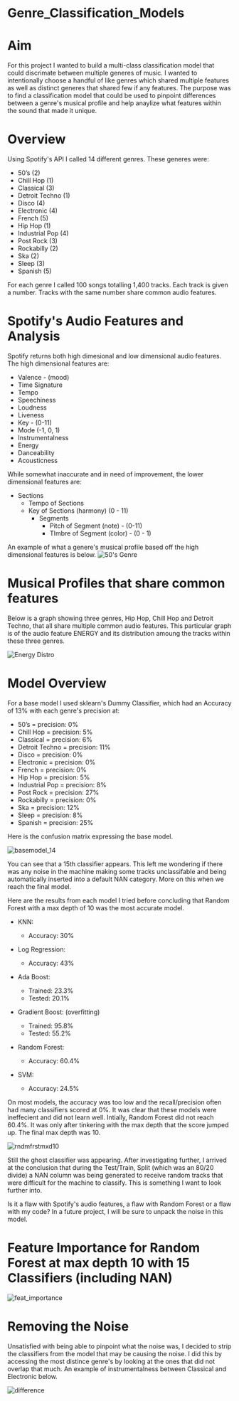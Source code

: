 # Genre_Classification_Models

# Aim
For this project I wanted to build a multi-class classification model that could discrimate between multiple generes of music. I wanted to intentionally choose a handful of like genres which shared multiple features as well as distinct generes that shared few if any features. The purpose was to find a classification model that could be used to pinpoint differences between a genre's musical profile and help anaylize what features within the sound that made it unique. 

# Overview
Using Spotify's API I called 14 different genres. These generes were: 

* 50’s (2)
* Chill Hop (1)
* Classical  (3)
* Detroit Techno (1)
* Disco (4)
* Electronic (4)
* French (5)
* Hip Hop (1)
* Industrial Pop (4)
* Post Rock (3)
* Rockabilly (2)
* Ska (2)
* Sleep (3)
* Spanish (5)

For each genre I called 100 songs totalling 1,400 tracks. Each track is given a number. Tracks with the same number share common audio features. 

# Spotify's Audio Features and Analysis

Spotify returns both high dimesional and low dimensional audio features. The high dimensional features are: 

* Valence - (mood)
* Time Signature 
* Tempo
* Speechiness 
* Loudness
* Liveness 
* Key - (0-11)
* Mode (-1, 0, 1)
* Instrumentalness
* Energy
* Danceability
* Acousticness

While somewhat inaccurate and in need of improvement, the lower dimensional features are: 

* Sections
  * Tempo of Sections 
  * Key of Sections (harmony) (0 - 11)
    * Segments
      * Pitch of Segment (note) - (0-11)
      * TImbre of Segment (color) - (0 - 1)

An example of what a genere's musical profile based off the high dimensional features is below. 
![50's Genre](https://github.com/FinchMF/Classification_Models/blob/master/graphs/EDA_50s_plots_1.png)

# Musical Profiles that share common features

Below is a graph showing three genres, Hip Hop, Chill Hop and Detroit Techno, that all share multiple common audio features. This particular graph is of the audio feature ENERGY and its distribution amoung the tracks within these three genres. 

![Energy Distro](https://github.com/FinchMF/Classification_Models/blob/master/graphs/3_togt.png)

# Model Overview

For a base model I used sklearn's Dummy Classifier, which had an Accuracy of 13% with each genre's precision at: 

* 50’s = precision: 0%
* Chill Hop = precision: 5%
* Classical = precision: 6%
* Detroit Techno = precision: 11%
* Disco = precision: 0%
* Electronic = precision: 0%
* French = precision: 0%
* Hip Hop = precision: 5%
* Industrial Pop = precision: 8%
* Post Rock = precision: 27%
* Rockabilly = precision: 0%
* Ska = precision: 12%
* Sleep = precision: 8%
* Spanish = precision: 25%

Here is the confusion matrix expressing the base model. 

![basemodel_14](https://github.com/FinchMF/Classification_Models/blob/master/graphs/base_model_15_cl.png)

You can see that a 15th classifier appears. This left me wondering if there was any noise in the machine making some tracks unclassifable and being automatically inserted into a default NAN category. More on this when we reach the final model.

Here are the results from each model I tried before concluding that Random Forest with a max depth of 10 was the most accurate model. 


* KNN: 
   * Accuracy: 30%

* Log Regression:
   * Accuracy: 43%

* Ada Boost:
  * Trained: 23.3%
  * Tested: 20.1%

* Gradient Boost: (overfitting)
  * Trained: 95.8%
  * Tested: 55.2%

* Random Forest:
  * Accuracy: 60.4%

* SVM:
  * Accuracy: 24.5%


On most models, the accuracy was too low and the recall/precision often had many classifiers scored at 0%. It was clear that these models were ineffecient and did not learn well. Intially, Random Forest did not reach 60.4%. It was only after tinkering with the max depth that the score jumped up. The final max depth was 10. 

![rndmfrstmxd10](https://github.com/FinchMF/Classification_Models/blob/master/graphs/forest_model_15.png)

Still the ghost classifier was appearing. After investigating further, I arrived at the conclusion that during the Test/Train, Split (which was an 80/20 divide) a NAN column was being generated to receive random tracks that were difficult for the machine to classify. This is something I want to look further into. 

Is it a flaw with Spotify's audio features, a flaw with Random Forest or a flaw with my code? In a future project, I will be sure to unpack the noise in this model. 

# Feature Importance for Random Forest at max depth 10 with 15 Classifiers (including NAN)

![feat_importance](https://github.com/FinchMF/Classification_Models/blob/master/graphs/feature_importance_15.png)


# Removing the Noise

Unsatisfied with being able to pinpoint what the noise was, I decided to strip the classifiers from the model that may be causing the noise. I did this by accessing the most distince genre's by looking at the ones that did not overlap that much. An example of instrumentalness between Classical and Electronic below. 

![difference](https://github.com/FinchMF/Classification_Models/blob/master/graphs/2_differ.png)




